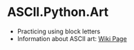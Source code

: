 # ASCll.Python.Art

* Practicing using block letters
* Information about ASCII art: [Wiki Page]("https://en.wikipedia.org/wiki/ASCII_art")
